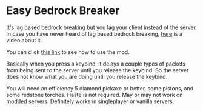 # Easy Bedrock Breaker

It's lag based bedrock breaking but you lag your client instead of the server.
In case you have never heard of lag based bedrock breaking, [here](https://youtu.be/FL0VHAQLPJs) is a video about it.

You can click [this link](https://youtu.be/SLL8uwEe5fc) to see how to use the mod.

Basically when you press a keybind, it delays a couple types of packets from being sent to the server until you release the keybind. So the server does not know what you are doing until you release the keybind.

You will need an efficiency 5 diamond pickaxe or better, some pistons, and some redstone torches. Haste is not required.
May or may not work on modded servers. Definitely works in singleplayer or vanilla servers.
